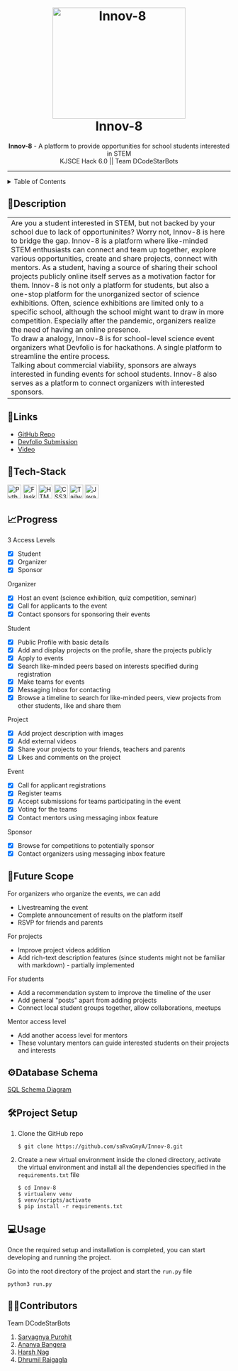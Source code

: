 <h1 align="center">
  <a href="https://github.com/saRvaGnyA/Innov-8">
    <img src="https://i.pinimg.com/originals/04/d4/50/04d45030af00b248e9cf11c9e9f0021c.gif" alt="Innov-8" width="300" height="250">
  </a>
  <br>
  Innov-8
</h1>
 
<div align="center">
   <strong>Innov-8</strong> - A platform to provide opportunities for school students interested in STEM <br>
  KJSCE Hack 6.0 || Team DCodeStarBots
</div>

<hr>

<details>
<summary>Table of Contents</summary>

- [Description](#description)
- [Links](#links)
- [Tech Stack](#tech-stack)
- [Progress](#progress)
- [Future Scope](#future-scope)
- [Database Schema](#database-schema)
- [Project Setup](#project-setup)
- [Usage](#usage)
- [Contributors](#contributors)

</details>

## 📝Description

<table>
  <tr>
    <td>
      Are you a student interested in STEM, but not backed by your school due to lack of opportuninites? Worry not, Innov-8 is here to bridge the gap. Innov-8 is a platform where like-minded STEM enthusiasts can connect and team up together, explore various opportunities, create and share projects, connect with mentors. As a student, having a source of sharing their school projects publicly online itself serves as a motivation factor for them. Innov-8 is not only a platform for students, but also a one-stop platform for the unorganized sector of science exhibitions. Often, science exhibitions are limited only to a specific school, although the school might want to draw in more competition. Especially after the pandemic, organizers realize the need of having an online presence. <br> To draw a analogy, Innov-8 is for school-level science event organizers what Devfolio is for hackathons. A single platform to streamline the entire process. <br> Talking about commercial viability, sponsors are always interested in funding events for school students. Innov-8 also serves as a platform to connect organizers with interested sponsors. 
    </td>
  </tr>
  </table>
  
## 🔗Links

- [GitHub Repo](https://github.com/saRvaGnyA/Innov-8)
- [Devfolio Submission]()
- [Video]()

## 🤖Tech-Stack
<a href="https://www.python.org/" title="Python"><img src="https://github.com/get-icon/geticon/raw/master/icons/python.svg" alt="Python" width="31px" height="31px"></a>
<a href="https://flask.palletsprojects.com/en/2.0.x/" title="Flask"><img src="https://github.com/get-icon/geticon/blob/master/icons/flask.svg" alt="Flask" width="31px" height="31px"></a>
<a href="https://www.w3.org/TR/html5/" title="HTML5"><img src="https://github.com/get-icon/geticon/raw/master/icons/html-5.svg" alt="HTML5" width="31px" height="31px"></a>
<a href="https://www.w3.org/TR/CSS/" title="CSS3"><img src="https://github.com/get-icon/geticon/raw/master/icons/css-3.svg" alt="CSS3" width="31px" height="31px"></a>
<a href="https://tailwindcss.com/" title="Tailwind"><img src="https://github.com/get-icon/geticon/blob/master/icons/tailwindcss-icon.svg" alt="Tailwind" width="31px" height="31px"></a>
<a href="https://developer.mozilla.org/en-US/docs/Web/JavaScript" title="JavaScript"><img src="https://github.com/get-icon/geticon/raw/master/icons/javascript.svg" alt="JavaScript" width="31px" height="31px"></a>

## 📈Progress

3 Access Levels
- [x] Student
- [x] Organizer
- [x] Sponsor

Organizer
- [x] Host an event (science exhibition, quiz competition, seminar)
- [x] Call for applicants to the event
- [x] Contact sponsors for sponsoring their events

Student
- [x] Public Profile with basic details
- [x] Add and display projects on the profile, share the projects publicly
- [x] Apply to events
- [x] Search like-minded peers based on interests specified during registration
- [x] Make teams for events
- [x] Messaging Inbox for contacting 
- [x] Browse a timeline to search for like-minded peers, view projects from other students, like and share them

Project
- [x] Add project description with images
- [x] Add external videos
- [x] Share your projects to your friends, teachers and parents
- [x] Likes and comments on the project

Event
- [x] Call for applicant registrations
- [x] Register teams
- [x] Accept submissions for teams participating in the event
- [x] Voting for the teams
- [x] Contact mentors using messaging inbox feature

Sponsor
- [x] Browse for competitions to potentially sponsor
- [x] Contact organizers using messaging inbox feature 

## 🔮Future Scope

For organizers who organize the events, we can add
- Livestreaming the event
- Complete announcement of results on the platform itself
- RSVP for friends and parents

For projects
- Improve project videos addition
- Add rich-text description features (since students might not be familiar with markdown) - partially implemented

For students
- Add a recommendation system to improve the timeline of the user
- Add general "posts" apart from adding projects
- Connect local student groups together, allow collaborations, meetups

Mentor access level
- Add another access level for mentors
- These voluntary mentors can guide interested students on their projects and interests


## ⚙Database Schema

[SQL Schema Diagram](https://drawsql.app/dcodestarbots/diagrams/innov-8)

## 🛠Project Setup

1. Clone the GitHub repo
   ```
   $ git clone https://github.com/saRvaGnyA/Innov-8.git
   ```
2. Create a new virtual environment inside the cloned directory, activate the virtual environment and install all the dependencies specified in the `requirements.txt` file
   ```
   $ cd Innov-8
   $ virtualenv venv
   $ venv/scripts/activate
   $ pip install -r requirements.txt
   ```

## 💻Usage

Once the required setup and installation is completed, you can start developing and running the project.

Go into the root directory of the project and start the `run.py` file
  ```
  python3 run.py
  ```

## 👩‍💻Contributors

Team DCodeStarBots

1. [Sarvagnya Purohit](https://github.com/saRvaGnyA)
2. [Ananya Bangera](https://github.com/ananya-bangera)
3. [Harsh Nag](https://github.com/Jigsaw-23122002)
4. [Dhrumil Raigagla](https://github.com/Dhrumil07)

